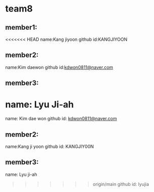 # team8
## member1:
<<<<<<< HEAD
name:Kang jiyoon
github id:KANGJIYOON

## member2:
name:Kim daewon
github id:kdwon0811@naver.com

## member3:
name: Lyu Ji-ah
=======
name: Kim dae won
github id: kdwon0811@naver.com

## member2:
name:Kang ji yoon 
github id: KANGJIY00N

## member3:
name: Lyu ji-ah
>>>>>>> origin/main
github id: lyujia
